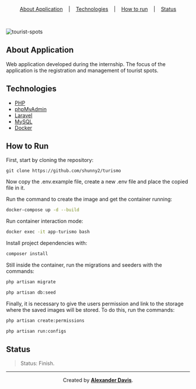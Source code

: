 <p align="center">
<a href="#about-application">About Application</a>
&nbsp;&nbsp;&nbsp;|&nbsp;&nbsp;&nbsp;
<a href="#technologies">Technologies</a>
&nbsp;&nbsp;&nbsp;|&nbsp;&nbsp;&nbsp;
<a href="#how-to-run">How to run</a>
&nbsp;&nbsp;&nbsp;|&nbsp;&nbsp;&nbsp;
<a href="#status">Status</a>
</p>

</br>

![tourist-spots](https://user-images.githubusercontent.com/72872854/191530497-8d54969e-8571-4225-99eb-182a31207585.png)

## About Application

Web application developed during the internship. The focus of the application is the registration and management of tourist spots.

## Technologies

- [PHP](https://www.php.net/)
- [phpMyAdmin](https://www.phpmyadmin.net/)
- [Laravel](https://laravel.com/)
- [MySQL](https://www.mysql.com/)
- [Docker](https://www.docker.com/)

## How to Run

First, start by cloning the repository:
```shell
git clone https://github.com/shunny2/turismo
```
Now copy the .env.example file, create a new .env file and place the copied file in it. 

Run the command to create the image and get the container running:
```bash
docker-compose up -d --build
```

Run container interaction mode:
```bash
docker exec -it app-turismo bash
```

Install project dependencies with:
```bash
composer install
```

Still inside the container, run the migrations and seeders with the commands:
```bash
php artisan migrate
```
```bash
php artisan db:seed
```

Finally, it is necessary to give the users permission and link to the storage where the saved images will be stored. To do this, run the commands:
```bash
php artisan create:permissions
```
```bash
php artisan run:configs
```

## Status

> Status: Finish.

<hr></hr>

<p align="center">Created by <a href="https://github.com/shunny2"><b>Alexander Davis</b></a>.</p>
